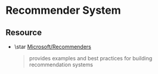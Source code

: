 # Recommender System

## Resource
* \star [Microsoft/Recommenders](https://github.com/Microsoft/Recommenders)
    > provides examples and best practices for building recommendation systems
